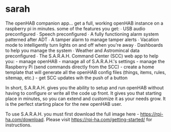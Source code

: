# sarah
The openHAB companion app... get a full, working openHAB instance on a raspberry pi in minutes. some of the features you get:
    ∙ USB audio preconfigured
    ∙ Speech preconfigured
    ∙ A fully functioning alarm system patterned after ADT
    ∙ A tamper alarm to manage tamper alerts
    ∙ Vacation mode to intelligently turn lights on and off when you're away
    ∙ Dashboards to help you manage the system
    ∙ Weather and Astromincal data preconfigured
    ∙ The S.A.R.A.H. Command Center (SCC) web app to help you:
        - manage openHAB
        - manage all of S.A.R.A.H.'s settings
        - manage the Raspberry Pi (send commands directly from the SCC)
        - create a home template that will generate all the openHAB config files (things, items, rules, sitemap, etc.)
        - get SCC updates wih the push of a button

In short, S.A.R.A.H. gives you the ability to setup and run openHAB without having to configure or write all the code up front. It gives you that starting place in minutes, so you can extend and customize it as your needs grow. It is the perfect starting place for the new openHAB user.


To use S.A.R.A.H. you must first download the full image here - https://rpi-ha.com/download.
Please visit https://rpi-ha.com/getting-started/ for instructions.
